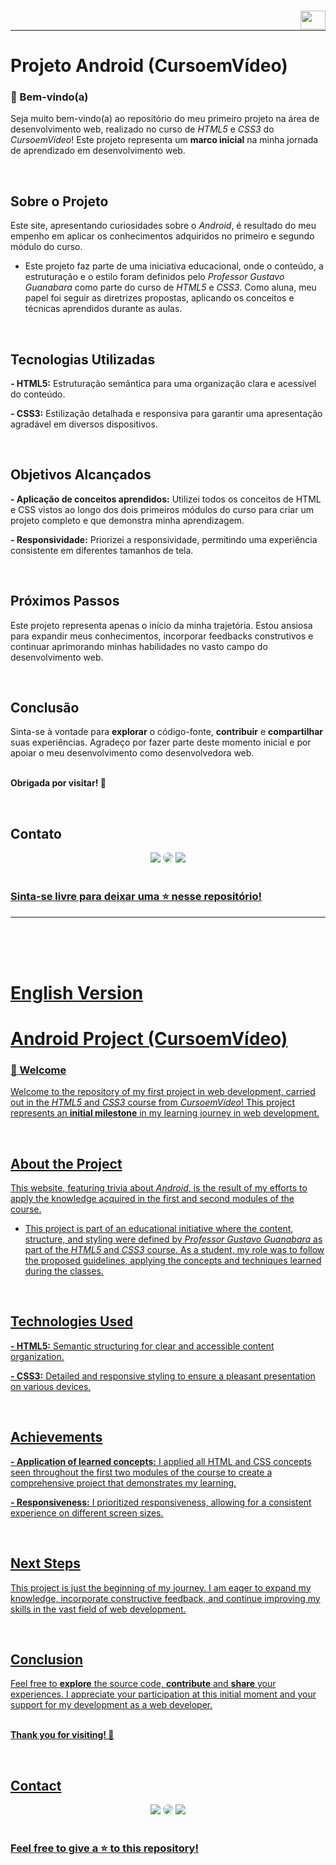 ### [<img align="right" height="30" width="40" src="https://upload.wikimedia.org/wikipedia/en/thumb/a/ae/Flag_of_the_United_Kingdom.svg/1280px-Flag_of_the_United_Kingdom.svg.png" />](#english-version)

<br />

---

# Projeto Android (CursoemVídeo)

### 👋 Bem-vindo(a) 

Seja muito bem-vindo(a) ao repositório do meu primeiro projeto na área de desenvolvimento web, realizado no curso de _HTML5_ e _CSS3_ do _CursoemVídeo_! Este projeto representa um **marco inicial** na minha jornada de aprendizado em desenvolvimento web.

<br />

## Sobre o Projeto

Este site, apresentando curiosidades sobre o _Android_, é resultado do meu empenho em aplicar os conhecimentos adquiridos no primeiro e segundo módulo do curso. 

- Este projeto faz parte de uma iniciativa educacional, onde o conteúdo, a estruturação e o estilo foram definidos pelo _Professor Gustavo Guanabara_ como parte do curso de _HTML5_ e _CSS3_. Como aluna, meu papel foi seguir as diretrizes propostas, aplicando os conceitos e técnicas aprendidos durante as aulas.

</br>

## Tecnologias Utilizadas

**- HTML5:** Estruturação semântica para uma organização clara e acessível do conteúdo.

**- CSS3:** Estilização detalhada e responsiva para garantir uma apresentação agradável em diversos dispositivos.

<br />


## Objetivos Alcançados

**- Aplicação de conceitos aprendidos:** Utilizei todos os conceitos de HTML e CSS vistos ao longo dos dois primeiros módulos do curso para criar um projeto completo e que demonstra minha aprendizagem.

**- Responsividade:** Priorizei a responsividade, permitindo uma experiência consistente em diferentes tamanhos de tela.

<br />

## Próximos Passos

Este projeto representa apenas o início da minha trajetória. Estou ansiosa para expandir meus conhecimentos, incorporar feedbacks construtivos e continuar aprimorando minhas habilidades no vasto campo do desenvolvimento web.

<br />

## Conclusão

Sinta-se à vontade para **explorar** o código-fonte, **contribuir** e **compartilhar** suas experiências. Agradeço por fazer parte deste momento inicial e por apoiar o meu desenvolvimento como desenvolvedora web.
<br />
<br />

**Obrigada por visitar! 📌**

</br>

## Contato

<div align="center"> 
<a href = "mailto:alanisquintana.dev@gmail.com"> <img src="https://img.shields.io/badge/-Gmail-%23333?style=for-the-badge&logo=gmail&color=red&logoColor=white" target="_blank"></a>
<a href="https://www.linkedin.com/in/alanis-quintana/" target="_blank"><img src="https://img.shields.io/badge/-LinkedIn-%230077B5?style=for-the-badge&logo=linkedin&logoColor=white&labelColor=0077B5&logoWidth=20&logoHeight=20" style="border-radius: 30px" target="_blank"></a>
<a href="https://instagram.com/devalanisquintana/" target="_blank"><img src="https://img.shields.io/badge/-Instagram-%23E4405F?style=for-the-badge&logo=instagram&logoColor=white"</a>
</div>

</br>

### Sinta-se livre para deixar uma ⭐ nesse repositório!

---

<br />
<br />
<br />

# English Version

# Android Project (CursoemVídeo)

### 👋 Welcome

Welcome to the repository of my first project in web development, carried out in the _HTML5_ and _CSS3_ course from _CursoemVídeo_! This project represents an **initial milestone** in my learning journey in web development.

<br />

## About the Project

This website, featuring trivia about _Android_, is the result of my efforts to apply the knowledge acquired in the first and second modules of the course.

- This project is part of an educational initiative where the content, structure, and styling were defined by _Professor Gustavo Guanabara_ as part of the _HTML5_ and _CSS3_ course. As a student, my role was to follow the proposed guidelines, applying the concepts and techniques learned during the classes.

</br>

## Technologies Used

**- HTML5:** Semantic structuring for clear and accessible content organization.

**- CSS3:** Detailed and responsive styling to ensure a pleasant presentation on various devices.

<br />

## Achievements

**- Application of learned concepts:** I applied all HTML and CSS concepts seen throughout the first two modules of the course to create a comprehensive project that demonstrates my learning.

**- Responsiveness:** I prioritized responsiveness, allowing for a consistent experience on different screen sizes.

<br />

## Next Steps

This project is just the beginning of my journey. I am eager to expand my knowledge, incorporate constructive feedback, and continue improving my skills in the vast field of web development.

<br />

## Conclusion

Feel free to **explore** the source code, **contribute** and **share** your experiences. I appreciate your participation at this initial moment and your support for my development as a web developer.
<br />
<br />

**Thank you for visiting! 📌**

</br>

## Contact

<div align="center"> 
<a href = "mailto:alanisquintana.dev@gmail.com"> <img src="https://img.shields.io/badge/-Gmail-%23333?style=for-the-badge&logo=gmail&color=red&logoColor=white" target="_blank"></a>
<a href="https://www.linkedin.com/in/alanis-quintana/" target="_blank"><img src="https://img.shields.io/badge/-LinkedIn-%230077B5?style=for-the-badge&logo=linkedin&logoColor=white&labelColor=0077B5&logoWidth=20&logoHeight=20" style="border-radius: 30px" target="_blank"></a>
<a href="https://instagram.com/devalanisquintana/" target="_blank"><img src="https://img.shields.io/badge/-Instagram-%23E4405F?style=for-the-badge&logo=instagram&logoColor=white"</a>
</div>

</br>

### Feel free to give a ⭐ to this repository!
